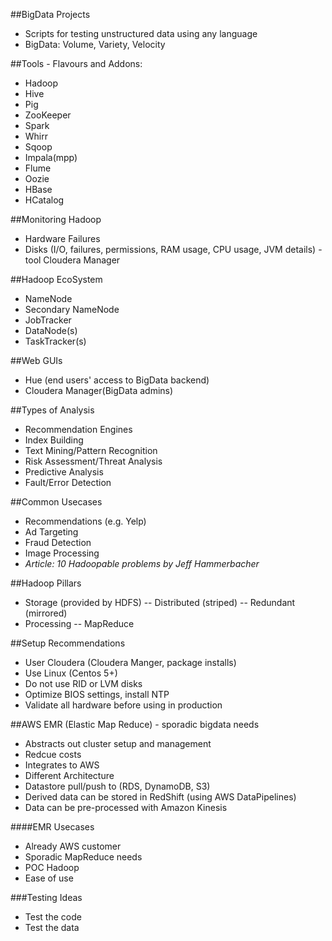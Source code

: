 ##BigData Projects
+ Scripts for testing unstructured data using any language
+ BigData:  Volume, Variety, Velocity

##Tools - Flavours and Addons:
- Hadoop
- Hive
- Pig
- ZooKeeper
- Spark
- Whirr
- Sqoop
- Impala(mpp)
- Flume
- Oozie
- HBase
- HCatalog

##Monitoring Hadoop
- Hardware Failures
- Disks (I/O, failures, permissions, RAM usage, CPU usage, JVM details) - tool Cloudera Manager

##Hadoop EcoSystem
- NameNode
- Secondary NameNode
- JobTracker
- DataNode(s)
- TaskTracker(s)

##Web GUIs
- Hue (end users' access to BigData backend)
- Cloudera Manager(BigData admins)


##Types of Analysis
- Recommendation Engines
- Index Building
- Text Mining/Pattern Recognition
- Risk Assessment/Threat Analysis
- Predictive Analysis
- Fault/Error Detection

##Common Usecases
- Recommendations (e.g. Yelp)
- Ad Targeting
- Fraud Detection
- Image Processing
- *Article: 10 Hadoopable problems by Jeff Hammerbacher*

##Hadoop Pillars
- Storage (provided by HDFS)
   -- Distributed (striped)
   -- Redundant (mirrored)
- Processing 
   -- MapReduce
   
##Setup Recommendations
-  User Cloudera (Cloudera Manger, package installs)
-  Use Linux (Centos 5+)
-  Do not use RID or LVM disks
-  Optimize BIOS settings, install NTP
-  Validate all hardware before using in production


##AWS EMR (Elastic Map Reduce) - sporadic bigdata needs
-  Abstracts out cluster setup and management
-  Redcue costs
-  Integrates to AWS
-  Different Architecture
-  Datastore pull/push to (RDS, DynamoDB, S3)
-  Derived data can be stored in RedShift (using AWS DataPipelines)
-  Data can be pre-processed with Amazon Kinesis

####EMR Usecases
- Already AWS customer
- Sporadic MapReduce needs
- POC Hadoop
- Ease of use

###Testing Ideas
-  Test the code
-  Test the data



